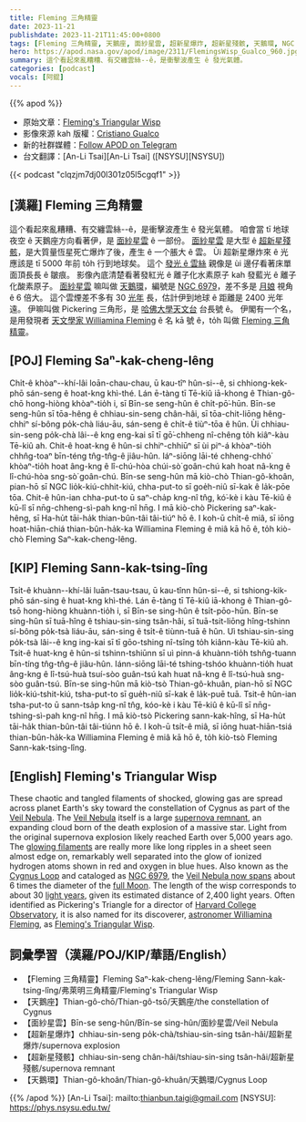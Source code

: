 ```yaml
---
title: Fleming 三角精靈
date: 2023-11-21
publishdate: 2023-11-21T11:45:00+0800
tags: [Fleming 三角精靈, 天鵝座, 面紗星雲, 超新星爆炸, 超新星殘骸, 天鵝環, NGC 6979, Pickering 三角形]
hero: https://apod.nasa.gov/apod/image/2311/FlemingsWisp_Gualco_960.jpg
summary: 這个看起來亂糟糟、有交纏雲絲--ê，是衝擊波產生 ê 發光氣體。
categories: [podcast]
vocals: [阿錕]
---
```


{{% apod %}}

- 原始文章：[Fleming's Triangular Wisp](https://apod.nasa.gov/apod/ap231121.html)
- 影像來源 kah 版權：[Cristiano Gualco](https://www.astrobin.com/users/CristianoGualco/)
- 新的社群媒體：[Follow APOD on Telegram](https://t.me/apod_telegram)
- 台文翻譯：[An-Li Tsai][An-Li Tsai] ([NSYSU][NSYSU])


{{< podcast "clqzjm7dj00l301z05l5cgqf1" >}}

## [漢羅] Fleming 三角精靈
這个看起來亂糟糟、有交纏雲絲--ê，是衝擊波產生 ê 發光氣體。
咱會當 tī 地球夜空 ê 天鵝座方向看著伊，是 [面紗星雲][Veil Nebula 1] ê 一部份。
[面紗星雲][Veil Nebula 2] 是大型 ê [超新星殘骸][supernova remnant]，是大質量恆星死亡爆炸了後，產生 ê 一个脹大 ê 雲。
Ùi 超新星爆炸來 ê 光 應該是 tī 5000 年前 to̍h 行到地球矣。
這个 [發光 ê 雲絲][glowing filaments] 親像是 ùi 邊仔看著床單面頂長長 ê 皺痕。
影像內底清楚看著發紅光 ê 離子化水素原子 kah 發藍光 ê 離子化酸素原子。
[面紗星雲][Veil Nebula now spans] 嘛叫做 [天鵝環][Cygnus Loop]，編號是 [NGC 6979][NGC 6979]，差不多是 [月娘][full Moon] 視角 ê 6 倍大。
這个雲煙差不多有 30 [光年][light years] 長，估計伊到地球 ê 距離是 2400 光年遠。
伊嘛叫做 Pickering 三角形，是 [哈佛大學天文台][Harvard College Observatory] 台長號 ê。
伊閣有一个名，是用發現者 [天文學家 Williamina Fleming][astronomer Williamina Fleming] ê 名 kā 號 ê，to̍h 叫做 [Fleming 三角精靈][Fleming's Triangular Wisp]。

## [POJ] Fleming Saⁿ-kak-cheng-lêng
Chi̍t-ê khòaⁿ--khí-lâi loān-chau-chau, ū kau-tîⁿ hûn-si--ê, si chhiong-kek-phō sán-seng ê hoat-kng khì-thé.
Lán ē-tàng tī Tē-kiû iā-khong ê Thian-gô-chō hong-hiòng khòaⁿ-tio̍h i, sī Bīn-se seng-hûn ê chi̍t-pō͘-hūn.
Bīn-se seng-hûn sī tōa-hêng ê chhiau-sin-seng chân-hâi, sī tōa-chit-liōng hêng-chhiⁿ sí-bông po̍k-chà liáu-āu, sán-seng ê chi̍t-ê tiùⁿ-tōa ê hûn.
Ùi chhiau-sin-seng po̍k-chà lâi--ê kng eng-kai sī tī gō͘-chheng nî-chêng to̍h kiâⁿ-kàu Tē-kiû ah.
Chit-ê hoat-kng ê hûn-si chhiⁿ-chhiūⁿ sī ùi piⁿ-á khòaⁿ-tio̍h chhn̂g-toaⁿ bīn-téng tn̂g-tn̂g-ê jiâu-hûn.
Iáⁿ-siōng lāi-té chheng-chhó͘ khòaⁿ-tio̍h hoat âng-kng ê lî-chú-hòa chúi-sò͘ goân-chú kah hoat nâ-kng ê lî-chú-hòa sng-sò͘ goân-chú.
Bīn-se seng-hûn mā kiò-chò Thian-gô-khoân, pian-hō sī NGC lio̍k-kiú-chhit-kiú, chha-put-to sī goe̍h-niû sī-kak ê la̍k-pōe tōa.
Chit-ê hûn-ian chha-put-to ū saⁿ-cha̍p kng-nî tn̂g, kó͘-kè i kàu Tē-kiû ê kū-lî sī nn̄g-chheng-sì-pah kng-nî hn̄g.
I mā kiò-chò Pickering saⁿ-kak-hêng, sī Ha-hu̍t tāi-ha̍k thian-bûn-tâi tâi-tiúⁿ hō ê.
I koh-ū chi̍t-ê miâ, sī iōng hoat-hiān-chiá thian-bûn-ha̍k-ka Williamina Fleming ê miâ kā hō ê, to̍h kiò-chò Fleming Saⁿ-kak-cheng-lêng.

## [KIP] Fleming Sann-kak-tsing-lîng
Tsi̍t-ê khuànn--khí-lâi luān-tsau-tsau, ū kau-tînn hûn-si--ê, si tshiong-kik-phō sán-sing ê huat-kng khì-thé.
Lán ē-tàng tī Tē-kiû iā-khong ê Thian-gô-tsō hong-hiòng khuànn-tio̍h i, sī Bīn-se sing-hûn ê tsi̍t-pōo-hūn.
Bīn-se sing-hûn sī tuā-hîng ê tshiau-sin-sing tsân-hâi, sī tuā-tsit-liōng hîng-tshinn sí-bông po̍k-tsà liáu-āu, sán-sing ê tsi̍t-ê tiùnn-tuā ê hûn.
Uì tshiau-sin-sing po̍k-tsà lâi--ê kng ing-kai sī tī gōo-tshing nî-tsîng to̍h kiânn-kàu Tē-kiû ah.
Tsit-ê huat-kng ê hûn-si tshinn-tshiūnn sī uì pinn-á khuànn-tio̍h tshn̂g-tuann bīn-tíng tn̂g-tn̂g-ê jiâu-hûn.
Iánn-siōng lāi-té tshing-tshóo khuànn-tio̍h huat âng-kng ê lî-tsú-huà tsuí-sòo guân-tsú kah huat nâ-kng ê lî-tsú-huà sng-sòo guân-tsú.
Bīn-se sing-hûn mā kiò-tsò Thian-gô-khuân, pian-hō sī NGC lio̍k-kiú-tshit-kiú, tsha-put-to sī gue̍h-niû sī-kak ê la̍k-puē tuā.
Tsit-ê hûn-ian tsha-put-to ū sann-tsa̍p kng-nî tn̂g, kóo-kè i kàu Tē-kiû ê kū-lî sī nn̄g-tshing-sì-pah kng-nî hn̄g.
I mā kiò-tsò Pickering sann-kak-hîng, sī Ha-hu̍t tāi-ha̍k thian-bûn-tâi tâi-tiúnn hō ê.
I koh-ū tsi̍t-ê miâ, sī iōng huat-hiān-tsiá thian-bûn-ha̍k-ka Williamina Fleming ê miâ kā hō ê, to̍h kiò-tsò Fleming Sann-kak-tsing-lîng.

## [English] Fleming's Triangular Wisp
These chaotic and tangled filaments of shocked, glowing gas are spread across planet Earth's sky toward the constellation of Cygnus as part of the [Veil Nebula][Veil Nebula 1].
The [Veil Nebula][Veil Nebula 2] itself is a large [supernova remnant][supernova remnant], an expanding cloud born of the death explosion of a massive star.
Light from the original supernova explosion likely reached Earth over 5,000 years ago.
The [glowing filaments][glowing filaments] are really more like long ripples in a sheet seen almost edge on, remarkably well separated into the glow of ionized hydrogen atoms shown in red and oxygen in blue hues.
Also known as the [Cygnus Loop][Cygnus Loop] and cataloged as [NGC 6979][NGC 6979], the [Veil Nebula now spans][Veil Nebula now spans] about 6 times the diameter of the [full Moon][full Moon].
The length of the wisp corresponds to about 30 [light years][light years], given its estimated distance of 2,400 light years.
Often identified as Pickering's Triangle for a director of [Harvard College Observatory][Harvard College Observatory], it is also named for its discoverer, [astronomer Williamina Fleming][astronomer Williamina Fleming], as [Fleming's Triangular Wisp][Fleming's Triangular Wisp].

## 詞彙學習（漢羅/POJ/KIP/華語/English）
- 【Fleming 三角精靈】Fleming Saⁿ-kak-cheng-lêng/Fleming Sann-kak-tsing-lîng/弗萊明三角精靈/Fleming's Triangular Wisp
- 【天鵝座】Thian-gô-chō/Thian-gô-tsō/天鵝座/the constellation of Cygnus
- 【面紗星雲】Bīn-se seng-hûn/Bīn-se sing-hûn/面紗星雲/Veil Nebula
- 【超新星爆炸】chhiau-sin-seng po̍k-chà/tshiau-sin-sing tsân-hâi/超新星爆炸/supernova explosion
- 【超新星殘骸】chhiau-sin-seng chân-hâi/tshiau-sin-sing tsân-hâi/超新星殘骸/supernova remnant
- 【天鵝環】Thian-gô-khoân/Thian-gô-khuân/天鵝環/Cygnus Loop

{{% /apod %}}
[An-Li Tsai]: mailto:thianbun.taigi@gmail.com
[NSYSU]: https://phys.nsysu.edu.tw/

[copyright]: https://apod.nasa.gov/apod/fap/lib/about_apod.html#srapply
[License]: https://creativecommons.org/licenses/by/2.0/

[Veil Nebula 1]:https://apod.nasa.gov/apod/ap191031.html
[Veil Nebula 2]:https://en.wikipedia.org/wiki/Veil_Nebula
[supernova remnant]:http://chandra.harvard.edu/xray_sources/supernovas.html
[glowing filaments]:http://arxiv.org/abs/astro-ph/0104243
[Cygnus Loop]:https://youtu.be/3MJChWEmtUw
[NGC 6979]:https://youtu.be/vk0_PYyzvm8
[Veil Nebula now spans]:http://archive.stsci.edu/fuse/scisumm/sci_cyglpstar.html
[full Moon]:https://apod.nasa.gov/apod/ap140113.html
[light years]:https://spaceplace.nasa.gov/light-year/en/
[Harvard College Observatory]:https://hea-www.harvard.edu/~fine/Observatory/newest.html
[astronomer Williamina Fleming]:https://en.wikipedia.org/wiki/Williamina_Fleming
[Fleming's Triangular Wisp]:http://www.davidcortner.com/slowblog/20161113.php
